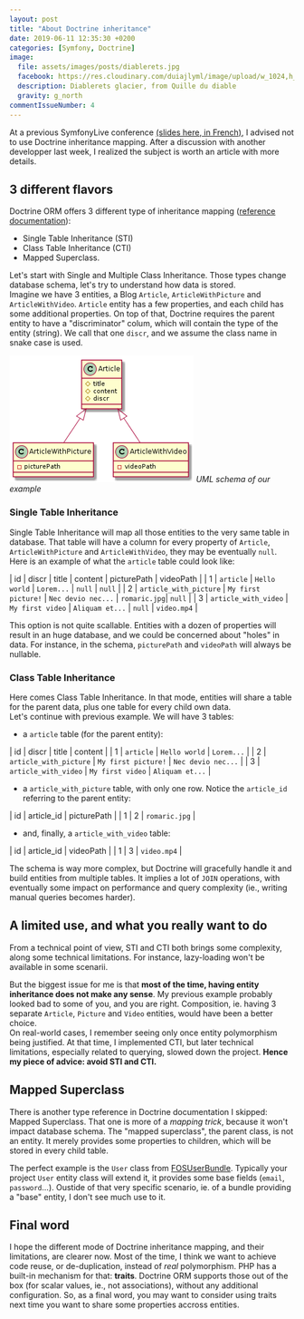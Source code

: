 ```yaml
---
layout: post
title: "About Doctrine inheritance"
date: 2019-06-11 12:35:30 +0200
categories: [Symfony, Doctrine]
image:
  file: assets/images/posts/diablerets.jpg
  facebook: https://res.cloudinary.com/duiajlyml/image/upload/w_1024,h_535,c_lfill,g_north/githubio/assets/images/posts/diablerets.jpg
  description: Diablerets glacier, from Quille du diable
  gravity: g_north
commentIssueNumber: 4
---
```


At a previous SymfonyLive conference [(slides here, in French)](https://speakerdeck.com/romaricdrigon/doctrine-en-dehors-des-sentiers-battus-7020e5ed-33a1-4f1d-9bf1-ea9062bdf5ed), I advised not to use Doctrine inheritance mapping. After a discussion with another developper last week, I realized the subject is worth an article with more details.

<!-- more -->


## 3 different flavors

Doctrine ORM offers 3 different type of inheritance mapping ([reference documentation](https://www.doctrine-project.org/projects/doctrine-orm/en/2.6/reference/inheritance-mapping.html)):
 - Single Table Inheritance (STI)
 - Class Table Inheritance (CTI)
 - Mapped Superclass.

Let's start with Single and Multiple Class Inheritance. Those types change database schema, let's try to understand how data is stored.  
Imagine we have 3 entities, a Blog `Article`, `ArticleWithPicture` and `ArticleWithVideo`. `Article` entity has a few properties, and each child has some additional properties.
On top of that, Doctrine requires the parent entity to have a "discriminator" colum, which will contain the type of the entity (string). We call that one `discr`, and we assume the class name in snake case is used.  

<!-- PlantUML schema:
  @startuml

  Article <|-- ArticleWithPicture
  Article <|-- ArticleWithVideo

  class Article {
    #title
    #content
    #discr
  }

  class ArticleWithPicture {
    -picturePath
  }

  class ArticleWithVideo {
    -videoPath
  }

  @enduml
-->

![UML schema](/assets/images/content/doctrine-inheritance-uml.png)
*UML schema of our example*

### Single Table Inheritance

Single Table Inheritance will map all those entities to the very same table in database. That table will have a column for every property of `Article`, `ArticleWithPicture` and `ArticleWithVideo`, they may be eventually `null`.  
Here is an example of what the `article` table could look like:

| id | discr | title | content | picturePath | videoPath |
| 1 | `article` | `Hello world` | `Lorem...` | `null` | `null` |
| 2 | `article_with_picture` | `My first picture!` | `Nec devio nec...` | `romaric.jpg`| `null` |
| 3 | `article_with_video` | `My first video` | `Aliquam et...` | `null` | `video.mp4` |

This option is not quite scallable. Entities with a dozen of properties will result in an huge database, and we could be concerned about "holes" in data. For instance, in the schema, `picturePath` and `videoPath` will always be nullable.


### Class Table Inheritance

Here comes Class Table Inheritance. In that mode, entities will share a table for the parent data, plus one table for every child own data.  
Let's continue with previous example. We will have 3 tables:

- a `article` table (for the parent entity):

| id | discr | title | content |
| 1 | `article` | `Hello world` | `Lorem...` |
| 2 | `article_with_picture` | `My first picture!` | `Nec devio nec...` |
| 3 | `article_with_video` | `My first video` | `Aliquam et...` |

- a `article_with_picture` table, with only one row. Notice the `article_id` referring to the parent entity:

| id | article_id | picturePath |
| 1 | 2 | `romaric.jpg` |

- and, finally, a `article_with_video` table:

| id | article_id | videoPath |
| 1 | 3 | `video.mp4` |

The schema is way more complex, but Doctrine will gracefully handle it and build entities from multiple tables. It implies a lot of `JOIN` operations, with eventually some impact on performance and query complexity (ie., writing manual queries becomes harder).


## A limited use, and what you really want to do

From a technical point of view, STI and CTI both brings some complexity,  along some technical limitations. For instance, lazy-loading won't be available in some scenarii.

But the biggest issue for me is that **most of the time, having entity inheritance does not make any sense**. My previous example probably looked bad to some of you, and you are right. Composition, ie. having 3 separate `Article`, `Picture` and `Video` entities, would have been a better choice.  
On real-world cases, I remember seeing only once entity polymorphism being justified. At that time, I implemented CTI, but later technical limitations, especially related to querying, slowed down the project.
**Hence my piece of advice: avoid STI and CTI.**


## Mapped Superclass

There is another type reference in Doctrine documentation I skipped: Mapped Superclass.
That one is more of a _mapping trick_, because it won't impact database schema. The "mapped superclass", the parent class, is not an entity. It merely provides some properties to children, which will be stored in every child table.

The perfect example is the `User` class from [FOSUserBundle](https://github.com/FriendsOfSymfony/FOSUserBundle/blob/master/Resources/config/doctrine-mapping/User.orm.xml). Typically your project `User` entity class will extend it, it provides some base fields (`email`, `password`...).
Oustide of that very specific scenario, ie. of a bundle providing a "base" entity, I don't see much use to it.


## Final word

I hope the different mode of Doctrine inheritance mapping, and their limitations, are clearer now. Most of the time, I think we want to achieve code reuse, or de-duplication, instead of _real_ polymorphism. PHP has a built-in mechanism for that: **traits**. Doctrine ORM supports those out of the box (for scalar values, ie., not associations), without any additional configuration. So, as a final word, you may want to consider using traits next time you want to share some properties accross entities.
